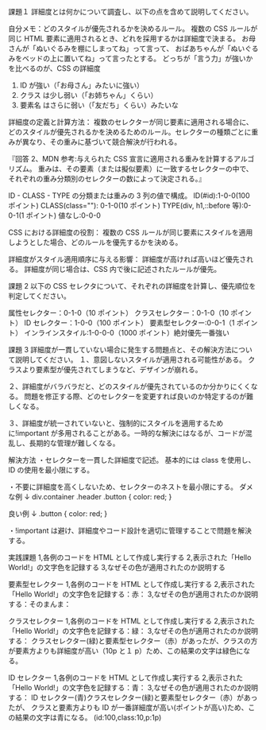 課題１
詳細度とは何かについて調査し、以下の点を含めて説明してください。

自分メモ：どのスタイルが優先されるかを決めるルール。
複数の CSS ルールが同じ HTML 要素に適用されるとき、どれを採用するかは詳細度で決まる。
お母さんが「ぬいぐるみを棚にしまってね」って言って、
おばあちゃんが「ぬいぐるみをベッドの上に置いてね」って言ったとする。
どっちが「言う力」が強いかを比べるのが、CSS の詳細度

1. ID が強い（「お母さん」みたいに強い）
2. クラス は少し弱い（「お姉ちゃん」くらい）
3. 要素名 はさらに弱い（「友だち」くらい）みたいな

詳細度の定義と計算方法：
複数のセレクターが同じ要素に適用される場合に、どのスタイルが優先されるかを決めるためのルール。セレクターの種類ごとに重みが異なり、その重みに基づいて競合解決が行われる。

『回答 2、MDN 参考:与えられた CSS 宣言に適用される重みを計算するアルゴリズム。
重みは、その要素（または擬似要素）に一致するセレクターの中で、それぞれの重み分類別のセレクターの数によって決定される。』

ID - CLASS - TYPE の分類または重みの 3 列の値で構成。
ID(#id):1-0-0(100 ポイント)
CLASS(class=""): 0-1-0(10 ポイント)
TYPE(div, h1,::before 等):0-0-1(1 ポイント)
値なし:0-0-0

CSS における詳細度の役割：
複数の CSS ルールが同じ要素にスタイルを適用しようとした場合、どのルールを優先するかを決める。

詳細度がスタイル適用順序に与える影響：
詳細度が高ければ高いほど優先される。
詳細度が同じ場合は、CSS 内で後に記述されたルールが優先。

課題 2
以下の CSS セレクタについて、それぞれの詳細度を計算し、優先順位を判定してください。

属性セレクター：0-1-0（10 ポイント）
クラスセレクター：0-1-0（10 ポイント）
ID セレクター：1-0-0（100 ポイント）
要素型セレクター:0-0-1（1 ポイント）
インラインスタイル:1-0-0-0（1000 ポイント）絶対優先一番強い

課題 3
詳細度が一貫していない場合に発生する問題点と、その解決方法について説明してください。
１、意図しないスタイルが適用される可能性がある。
クラスより要素型が優先されてしまうなど、デザインが崩れる。

２、詳細度がバラバラだと、どのスタイルが優先されているのか分かりにくくなる。
問題を修正する際、どのセレクターを変更すれば良いのか特定するのが難しくなる。

３、詳細度が統一されていないと、強制的にスタイルを適用するために!important が多用されることがある。一時的な解決にはなるが、コードが混乱し、長期的な管理が難しくなる。

解決方法
・セレクターを一貫した詳細度で記述。
基本的には class を使用し、ID の使用を最小限にする。

・不要に詳細度を高くしないため、セレクターのネストを最小限にする。
ダメな例 ↓
div.container .header .button {
color: red;
}

良い例 ↓
.button {
color: red;
}

・!important は避け、詳細度やコード設計を適切に管理することで問題を解決する。

実践課題
1,各例のコードを HTML として作成し実行する
2,表示された「Hello World!」の文字色を記録する
3,なぜその色が適用されたのか説明する

要素型セレクター
1,各例のコードを HTML として作成し実行する
2,表示された「Hello World!」の文字色を記録する：赤：
3,なぜその色が適用されたのか説明する：そのまんま：

クラスセレクター
1,各例のコードを HTML として作成し実行する
2,表示された「Hello World!」の文字色を記録する：緑：
3,なぜその色が適用されたのか説明する：
クラスセレクター(緑)と要素型セレクター（赤）があったが、クラスの方が要素方よりも詳細度が高い（10p と１ p）ため、この結果の文字は緑色になる。

ID セレクター
1,各例のコードを HTML として作成し実行する
2,表示された「Hello World!」の文字色を記録する：青：
3,なぜその色が適用されたのか説明する：
ID セレクター(青)クラスセレクター(緑)と要素型セレクター（赤）があったが、
クラスと要素方よりも ID が一番詳細度が高い(ポイントが高い)ため、この結果の文字は青になる。
(id:100,class:10,p:1p)
